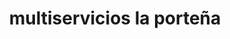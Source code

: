 ---
title: "multiservicios  la porteña"
url: /puerto-la-cruz/multiservicios-la-portena/
shop: reparación de automóviles
---